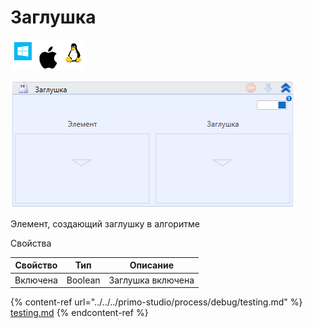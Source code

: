 # Заглушка

![](<../../../.gitbook/assets/image (119) (127).png>)

![](<../../../.gitbook/assets/image (234).png>)

Элемент, создающий заглушку в алгоритме

Свойства

| Свойство | Тип     | Описание          |
| -------- | ------- | ----------------- |
| Включена | Boolean | Заглушка включена |

{% content-ref url="../../../primo-studio/process/debug/testing.md" %}
[testing.md](../../../primo-studio/process/debug/testing.md)
{% endcontent-ref %}
